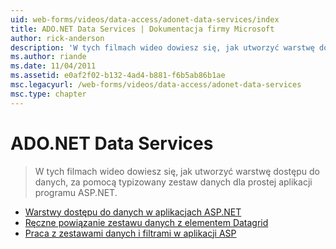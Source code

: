 ```yaml
---
uid: web-forms/videos/data-access/adonet-data-services/index
title: ADO.NET Data Services | Dokumentacja firmy Microsoft
author: rick-anderson
description: 'W tych filmach wideo dowiesz się, jak utworzyć warstwę dostępu do danych, za pomocą typizowany zestaw danych dla prostej aplikacji programu ASP.NET.'
ms.author: riande
ms.date: 11/04/2011
ms.assetid: e0af2f02-b132-4ad4-b881-f6b5ab86b1ae
msc.legacyurl: /web-forms/videos/data-access/adonet-data-services
msc.type: chapter
---
```

<a name="adonet-data-services"></a>ADO.NET Data Services
====================
> W tych filmach wideo dowiesz się, jak utworzyć warstwę dostępu do danych, za pomocą typizowany zestaw danych dla prostej aplikacji programu ASP.NET.


- [Warstwy dostępu do danych w aplikacjach ASP.NET](data-access-layers-in-aspnet-applications.md)
- [Ręczne powiązanie zestawu danych z elementem Datagrid](how-to-manually-bind-a-dataset-to-a-datagrid.md)
- [Praca z zestawami danych i filtrami w aplikacji ASP](how-to-work-with-datasets-and-filters-from-an-asp-application.md)
